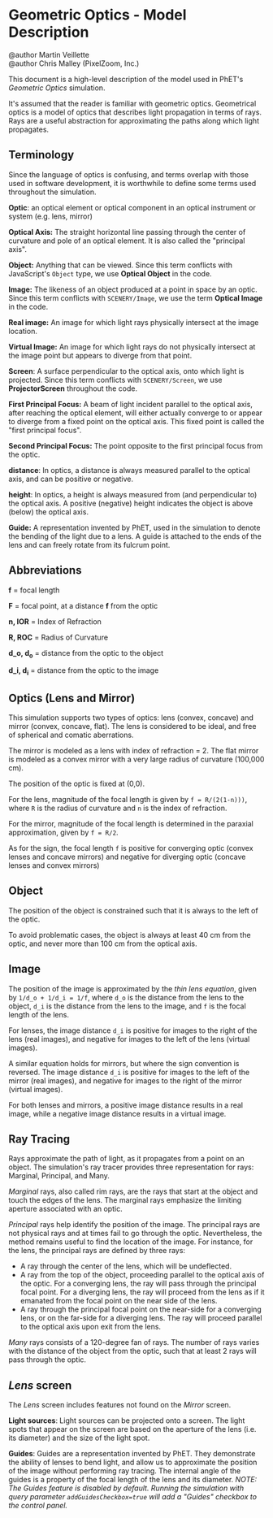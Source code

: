 # Geometric Optics - Model Description

@author Martin Veillette<br>
@author Chris Malley (PixelZoom, Inc.)

This document is a high-level description of the model used in PhET's _Geometric Optics_ simulation.

It's assumed that the reader is familiar with geometric optics. Geometrical optics is a model of optics that describes light propagation in terms of rays. Rays are a useful abstraction for approximating the paths along which light propagates.

## Terminology

Since the language of optics is confusing, and terms overlap with those used in software development, it is
worthwhile to define some terms used throughout the simulation.

**Optic**: an optical element or optical component in an optical instrument or system (e.g. lens, mirror)

**Optical Axis:** The straight horizontal line passing through the center of curvature and pole of an optical element. It is also called the "principal axis".

**Object:**  Anything that can be viewed. Since this term conflicts with JavaScript's `Object` type, we 
use **Optical Object** in the code.

**Image:** The likeness of an object produced at a point in space by an optic.
Since this term conflicts with `SCENERY/Image`, we use the term **Optical Image** in the code.

**Real image:** An image for which light rays physically intersect at the image location.

**Virtual Image:** An image for which light rays do not physically intersect at the image point but appears to diverge from that point.

**Screen**: A surface perpendicular to the optical axis, onto which light is projected. Since this term conflicts with `SCENERY/Screen`, we use **ProjectorScreen** throughout the code.

**First Principal Focus:** A beam of light incident parallel to the optical axis, after reaching the optical element, will either actually converge to or appear to diverge from a fixed point on the optical axis. This fixed point is called the "first principal focus".

**Second Principal Focus:** The point opposite to the first principal focus from the optic.

**distance**: In optics, a distance is always measured parallel to the optical axis, and can be positive or negative. 

**height**: In optics, a height is always measured from (and perpendicular to) the optical axis. A positive (negative) height indicates the object is above (below) the optical axis.

**Guide:** A representation invented by PhET, used in the simulation to denote the bending of the light due to a lens. A guide is attached to the ends of the lens and can freely rotate from its fulcrum point.

## Abbreviations

**f** = focal length

**F** = focal point, at a distance **f** from the optic

**n, IOR** = Index of Refraction

**R, ROC** = Radius of Curvature

**d_o, d<sub>o</sub>** = distance from the optic to the object

**d_i, d<sub>i</sub>** = distance from the optic to the image

## Optics (Lens and Mirror)

This simulation supports two types of optics: lens (convex, concave) and mirror (convex, concave, flat). The lens is considered to be ideal, and free of spherical and comatic aberrations.

The mirror is modeled as a lens with index of refraction = 2. The flat mirror is modeled as a convex mirror with a very large radius of curvature (100,000 cm).

The position of the optic is fixed at (0,0).

For the lens, magnitude of the focal length is given by `f = R/(2(1-n)))`, where `R` is the radius of curvature and `n` is the index of refraction.

For the mirror, magnitude of the focal length is determined in the paraxial approximation, given by
`f = R/2`.

As for the sign, the focal length `f` is positive for converging optic (convex lenses and concave mirrors)
and negative for diverging optic (concave lenses and convex mirrors)

## Object

The position of the object is constrained such that it is always to the left of the optic.

To avoid problematic cases, the object is always at least 40 cm from the optic, and never more than 100 cm from the optical axis.

## Image

The position of the image is approximated by the _thin lens equation_, given by `1/d_o + 1/d_i = 1/f`, where `d_o` is the distance from the lens to the object, `d_i` is the distance from the lens to the image, and `f` is the focal length of the lens.

For lenses, the image distance `d_i` is positive for images to the right of the lens (real images), and negative for images to the left of the lens (virtual images).

A similar equation holds for mirrors, but where the sign convention is reversed. The image distance `d_i` is positive for images to the left of the mirror (real images), and negative for images to the right of the mirror (virtual images).

For both lenses and mirrors, a positive image distance results in a real image, while a negative image distance results in a virtual image.

## Ray Tracing

Rays approximate the path of light, as it propagates from a point on an object. The simulation's ray tracer provides three representation for rays: Marginal, Principal, and Many.

_Marginal_ rays, also called rim rays, are the rays that start at the object and touch the edges of the lens. The
marginal rays emphasize the limiting aperture associated with an optic.

_Principal_ rays help identify the position of the image. The principal rays are not physical
rays and at times fail to go through the optic. Nevertheless, the method remains useful to find the location of the
image. For instance, for the lens, the principal rays are defined by three rays:

- A ray through the center of the lens, which will be undeflected.
- A ray from the top of the object, proceeding parallel to the optical axis of the optic. For a converging lens, the ray will pass through the principal focal point. For a diverging lens, the ray will proceed from the lens as if it emanated from the focal point on the near side of the lens.
- A ray through the principal focal point on the near-side for a converging lens, or on the far-side for a diverging lens. The ray will proceed parallel to the optical axis upon exit from the lens.

_Many_ rays consists of a 120-degree fan of rays. The number of rays varies with the distance of the object from the optic, such that at least 2 rays will pass through the optic.

## _Lens_ screen

The _Lens_ screen includes features not found on the _Mirror_ screen.

**Light sources**: Light sources can be projected onto a screen. The light spots that appear on the screen are based on the aperture of the lens (i.e. its diameter) and the size of the light spot.

**Guides**: Guides are a representation invented by PhET. They demonstrate the ability of lenses to bend light, and allow us to approximate the position of the image without performing ray tracing. The internal angle of the guides is a property of the focal length of the lens and its diameter. _NOTE: The Guides feature is disabled by default. Running the simulation with query parameter `addGuidesCheckbox=true` will add a "Guides" checkbox to the control panel._


